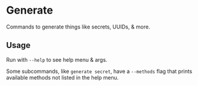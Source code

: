 # Generate <!-- omit in toc -->

Commands to generate things like secrets, UUIDs, & more.

## Usage

Run with `--help` to see help menu & args.

Some subcommands, like `generate secret`, have a `--methods` flag that prints available methods not listed in the help menu.

